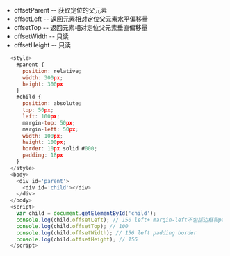 - offsetParent -- 获取定位的父元素
- offsetLeft -- 返回元素相对定位父元素水平偏移量
- offsetTop -- 返回元素相对定位父元素垂直偏移量
- offsetWidth -- 只读
- offsetHeight -- 只读   


```javascript
  <style>
    #parent {
      position: relative;
      width: 300px;
      height: 300px
    }
    #child {
      position: absolute;
      top: 50px;
      left: 100px;
      margin-top: 50px;
      margin-left: 50px;
      width: 100px;
      height: 100px;
      border: 10px solid #000;
      padding: 18px
    }
  </style>
  <body>
    <div id='parent'>
      <div id='child'></div>
    </div>
  </body>
  <script>
    var child = document.getElementById('child');
    console.log(child.offsetLeft); // 150 left+ margin-left不包括边框和padding
    console.log(child.offsetTop); // 100
    console.log(child.offsetWidth); // 156 left padding border 
    console.log(child.offsetHeight); // 156
  </script>
```
